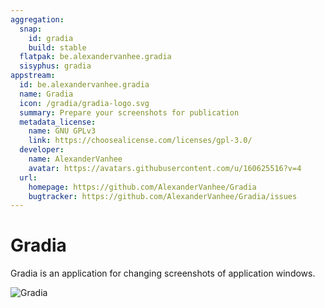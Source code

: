 ```yaml
---
aggregation:
  snap:
    id: gradia
    build: stable
  flatpak: be.alexandervanhee.gradia
  sisyphus: gradia
appstream:
  id: be.alexandervanhee.gradia
  name: Gradia
  icon: /gradia/gradia-logo.svg
  summary: Prepare your screenshots for publication
  metadata_license:
    name: GNU GPLv3
    link: https://choosealicense.com/licenses/gpl-3.0/
  developer:
    name: AlexanderVanhee
    avatar: https://avatars.githubusercontent.com/u/160625516?v=4
  url:
    homepage: https://github.com/AlexanderVanhee/Gradia
    bugtracker: https://github.com/AlexanderVanhee/Gradia/issues
---
```


# Gradia

Gradia is an application for changing screenshots of application windows.

![Gradia](/gradia/gradia-1.png)

<!--@include: @en/apps/.parts/install/content-repo.md-->
<!--@include: @en/apps/.parts/install/content-flatpak.md-->
<!--@include: @en/apps/.parts/install/content-snap.md-->
